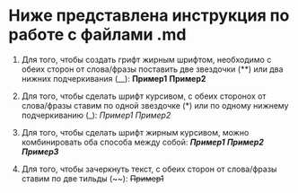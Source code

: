 # Ниже представлена инструкция по работе с файлами .md

1. Для того, чтобы создать грифт жирным шрифтом, необходимо с обеих сторон от слова/фразы поставить две звездочки (**) или два нижних подчеркивания (__):
**Пример1** __Пример2__

2. Для того, чтобы сделать шрифт курсивом, с обеих сторонох от слова/фразы ставим по одной звездочке (*) или по одному нижнему подчеркиванию (_):
*Пример1* _Пример2_

3. Для того, чтобы сделать шрифт жирным курсивом, можно комбинировать оба способа между собой:
***Пример1*** _**Пример2**_ __*Пример3*__

4. Для того, чтобы зачеркнуть текст, с обеих сторон от слова/фразы ставим по две тильды (~~):
~~Пример1~~